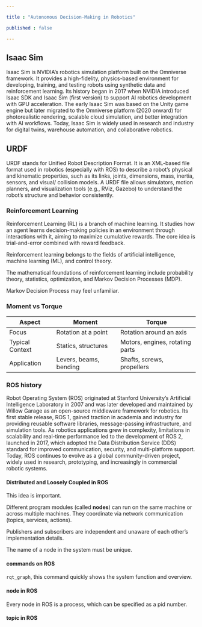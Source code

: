 ```yaml
---

title : "Autonomous Decision-Making in Robotics"

published : false

---
```





## Isaac Sim

Isaac Sim is NVIDIA’s robotics simulation platform built on the Omniverse framework. It provides a high-fidelity, physics-based environment for developing, training, and testing robots using synthetic data and reinforcement learning. Its history began in 2017 when NVIDIA introduced Isaac SDK and Isaac Sim (first version) to support AI robotics development with GPU acceleration. The early Isaac Sim was based on the Unity game engine but later migrated to the Omniverse platform (2020 onward) for photorealistic rendering, scalable cloud simulation, and better integration with AI workflows. Today, Isaac Sim is widely used in research and industry for digital twins, warehouse automation, and collaborative robotics.


## URDF

URDF stands for Unified Robot Description Format. It is an XML-based file format used in robotics (especially with ROS) to describe a robot’s physical and kinematic properties, such as its links, joints, dimensions, mass, inertia, sensors, and visual/ collision models. A URDF file allows simulators, motion planners, and visualization tools (e.g., RViz, Gazebo) to understand the robot’s structure and behavior consistently.

### Reinforcement Learning

Reinforcement Learning (RL) is a branch of machine learning. It studies how an agent learns decision-making policies in an environment through interactions with it, aiming to maximize cumulative rewards. The core idea is trial-and-error combined with reward feedback.

Reinforcement learning belongs to the fields of artificial intelligence, machine learning (ML), and control theory.

The mathematical foundations of reinforcement learning include probability theory, statistics, optimization, and Markov Decision Processes (MDP).

Markov Decision Process may feel unfamiliar.


### Moment vs Torque

| Aspect          | Moment                     | Torque                       |
|-----------------|----------------------------|-------------------------------|
| Focus           | Rotation at a point        | Rotation around an axis       |
| Typical Context | Statics, structures        | Motors, engines, rotating parts |
| Application     | Levers, beams, bending     | Shafts, screws, propellers    |




### ROS history

Robot Operating System (ROS) originated at Stanford University’s Artificial Intelligence Laboratory in 2007 and was later developed and maintained by Willow Garage as an open-source middleware framework for robotics. Its first stable release, ROS 1, gained traction in academia and industry for providing reusable software libraries, message-passing infrastructure, and simulation tools. As robotics applications grew in complexity, limitations in scalability and real-time performance led to the development of ROS 2, launched in 2017, which adopted the Data Distribution Service (DDS) standard for improved communication, security, and multi-platform support. Today, ROS continues to evolve as a global community-driven project, widely used in research, prototyping, and increasingly in commercial robotic systems.

#### Distributed and Loosely Coupled in ROS

This idea is important.

Different program modules (called **nodes**) can run on the same machine or across multiple machines. They coordinate via network communication (topics, services, actions).  

Publishers and subscribers are independent and unaware of each other’s implementation details.  

The name of a node in the system must be unique.

#### commands on ROS 

`rqt_graph`, this command quickly shows the system function and overview.


#### node in ROS

Every node in ROS is a process, which can be specified as a pid number.

#### topic in ROS